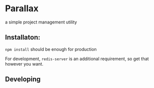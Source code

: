 # Parallax
a simple project management utility

Installaton:
--
`npm install` should be enough for production

For development, `redis-server` is an additional requirement, so get that however you want.

Developing
--
